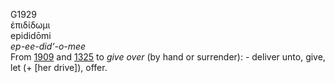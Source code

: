 <body>
  <p>G1929<br>  ἐπιδίδωμι  <br> epididōmi  <br><i>ep-ee-did‘-o-mee </i><br>From <a href="g1909.htm">1909</a> and <a href="g1325.htm">1325</a>  to <i>give</i> <i>over</i> (by hand or surrender): - deliver unto, give, let (+ [her drive]), offer.<br></p>
 </body>